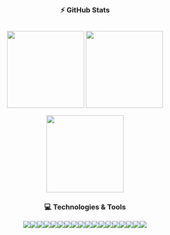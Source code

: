 <div align="center">

  ### ⚡ GitHub Stats
  
  <div><br>
    <img align="center" height="180em" src="https://github-readme-stats.vercel.app/api?username=lucasespassini&theme=tokyonight&show_icons=true">
    <img align="center" height="180em" src="https://github-readme-stats.vercel.app/api/top-langs/?username=lucasespassini&layout=compact&theme=tokyonight&exclude_repo=formacao-nodejs&langs_count=6">
  </div>
  <br>
  <img align="center" height="180em" src="https://github-readme-streak-stats.herokuapp.com/?user=lucasespassini&theme=tokyonight">
  
  ### 💻 Technologies & Tools
 
  <div style="display: flex; justify-content: center;"><br>
    <img align="center" src="https://img.shields.io/badge/JavaScript-323330?style=for-the-badge&logo=javascript&logoColor=F7DF1E" />
    <img align="center" src="https://img.shields.io/badge/TypeScript-007ACC?style=for-the-badge&logo=typescript&logoColor=white" />
    <img align="center" src="https://img.shields.io/badge/Node.js-339933?style=for-the-badge&logo=nodedotjs&logoColor=white" />
    <img align="center" src="https://img.shields.io/badge/Express.js-000000?style=for-the-badge&logo=express&logoColor=white" />
    <img align="center" src="https://img.shields.io/badge/fastify-%23000000.svg?style=for-the-badge&logo=fastify&logoColor=white" />
    <img align="center" src="https://img.shields.io/badge/nestjs-E0234E?style=for-the-badge&logo=nestjs&logoColor=white" />
    <img align="center" src="https://img.shields.io/badge/MySQL-005C84?style=for-the-badge&logo=mysql&logoColor=white" />
    <img align="center" src="https://img.shields.io/badge/MongoDB-4EA94B?style=for-the-badge&logo=mongodb&logoColor=white" />
    <img align="center" src="https://img.shields.io/badge/Prisma-3982CE?style=for-the-badge&logo=Prisma&logoColor=white" />
    <img align="center" src="https://img.shields.io/badge/Sequelize-52B0E7?style=for-the-badge&logo=Sequelize&logoColor=white" />
    <img align="center" src="https://img.shields.io/badge/JWT-000000?style=for-the-badge&logo=JSON%20web%20tokens&logoColor=white" />
    <img align="center" src="https://img.shields.io/badge/Vue.js-35495E?style=for-the-badge&logo=vuedotjs&logoColor=4FC08D" />
    <img align="center" src="https://img.shields.io/badge/Python-FFD43B?style=for-the-badge&logo=python&logoColor=blue" />
    <img align="center" src="https://img.shields.io/badge/React-20232A?style=for-the-badge&logo=react&logoColor=61DAFB" />
    <img align="center" src="https://img.shields.io/badge/React_Native-20232A?style=for-the-badge&logo=react&logoColor=61DAFB" />
    <img align="center" src="https://img.shields.io/badge/chakra-%234ED1C5.svg?style=for-the-badge&logo=chakraui&logoColor=white" />
    <img align="center" src="https://img.shields.io/badge/GIT-E44C30?style=for-the-badge&logo=git&logoColor=white" />
    <img align="center" src="https://img.shields.io/badge/Socket.io-010101?&style=for-the-badge&logo=Socket.io&logoColor=white" />
  </div>

</div>
